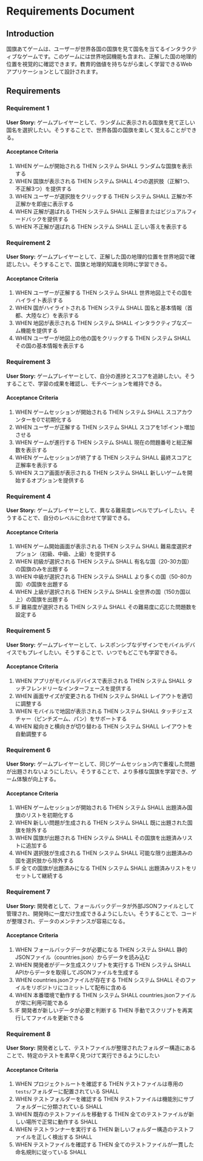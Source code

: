# Requirements Document

## Introduction

国旗あてゲームは、ユーザーが世界各国の国旗を見て国名を当てるインタラクティブなゲームです。このゲームには世界地図機能も含まれ、正解した国の地理的位置を視覚的に確認できます。教育的価値を持ちながら楽しく学習できるWebアプリケーションとして設計されます。

## Requirements

### Requirement 1

**User Story:** ゲームプレイヤーとして、ランダムに表示される国旗を見て正しい国名を選択したい。そうすることで、世界各国の国旗を楽しく覚えることができる。

#### Acceptance Criteria

1. WHEN ゲームが開始される THEN システム SHALL ランダムな国旗を表示する
2. WHEN 国旗が表示される THEN システム SHALL 4つの選択肢（正解1つ、不正解3つ）を提供する
3. WHEN ユーザーが選択肢をクリックする THEN システム SHALL 正解か不正解かを即座に表示する
4. WHEN 正解が選ばれる THEN システム SHALL 正解音またはビジュアルフィードバックを提供する
5. WHEN 不正解が選ばれる THEN システム SHALL 正しい答えを表示する

### Requirement 2

**User Story:** ゲームプレイヤーとして、正解した国の地理的位置を世界地図で確認したい。そうすることで、国旗と地理的知識を同時に学習できる。

#### Acceptance Criteria

1. WHEN ユーザーが正解する THEN システム SHALL 世界地図上でその国をハイライト表示する
2. WHEN 国がハイライトされる THEN システム SHALL 国名と基本情報（首都、大陸など）を表示する
3. WHEN 地図が表示される THEN システム SHALL インタラクティブなズーム機能を提供する
4. WHEN ユーザーが地図上の他の国をクリックする THEN システム SHALL その国の基本情報を表示する

### Requirement 3

**User Story:** ゲームプレイヤーとして、自分の進捗とスコアを追跡したい。そうすることで、学習の成果を確認し、モチベーションを維持できる。

#### Acceptance Criteria

1. WHEN ゲームセッションが開始される THEN システム SHALL スコアカウンターを0で初期化する
2. WHEN ユーザーが正解する THEN システム SHALL スコアを1ポイント増加させる
3. WHEN ゲームが進行する THEN システム SHALL 現在の問題番号と総正解数を表示する
4. WHEN ゲームセッションが終了する THEN システム SHALL 最終スコアと正解率を表示する
5. WHEN スコア画面が表示される THEN システム SHALL 新しいゲームを開始するオプションを提供する

### Requirement 4

**User Story:** ゲームプレイヤーとして、異なる難易度レベルでプレイしたい。そうすることで、自分のレベルに合わせて学習できる。

#### Acceptance Criteria

1. WHEN ゲーム開始画面が表示される THEN システム SHALL 難易度選択オプション（初級、中級、上級）を提供する
2. WHEN 初級が選択される THEN システム SHALL 有名な国（20-30カ国）の国旗のみを出題する
3. WHEN 中級が選択される THEN システム SHALL より多くの国（50-80カ国）の国旗を出題する
4. WHEN 上級が選択される THEN システム SHALL 全世界の国（150カ国以上）の国旗を出題する
5. IF 難易度が選択される THEN システム SHALL その難易度に応じた問題数を設定する

### Requirement 5

**User Story:** ゲームプレイヤーとして、レスポンシブなデザインでモバイルデバイスでもプレイしたい。そうすることで、いつでもどこでも学習できる。

#### Acceptance Criteria

1. WHEN アプリがモバイルデバイスで表示される THEN システム SHALL タッチフレンドリーなインターフェースを提供する
2. WHEN 画面サイズが変更される THEN システム SHALL レイアウトを適切に調整する
3. WHEN モバイルで地図が表示される THEN システム SHALL タッチジェスチャー（ピンチズーム、パン）をサポートする
4. WHEN 縦向きと横向きが切り替わる THEN システム SHALL レイアウトを自動調整する

### Requirement 6

**User Story:** ゲームプレイヤーとして、同じゲームセッション内で重複した問題が出題されないようにしたい。そうすることで、より多様な国旗を学習でき、ゲーム体験が向上する。

#### Acceptance Criteria

1. WHEN ゲームセッションが開始される THEN システム SHALL 出題済み国旗のリストを初期化する
2. WHEN 新しい問題が生成される THEN システム SHALL 既に出題された国旗を除外する
3. WHEN 国旗が出題される THEN システム SHALL その国旗を出題済みリストに追加する
4. WHEN 選択肢が生成される THEN システム SHALL 可能な限り出題済みの国を選択肢から除外する
5. IF 全ての国旗が出題済みになる THEN システム SHALL 出題済みリストをリセットして継続する

### Requirement 7

**User Story:** 開発者として、フォールバックデータが外部JSONファイルとして管理され、開発時に一度だけ生成できるようにしたい。そうすることで、コードが整理され、データのメンテナンスが容易になる。

#### Acceptance Criteria

1. WHEN フォールバックデータが必要になる THEN システム SHALL 静的JSONファイル（countries.json）からデータを読み込む
2. WHEN 開発者がデータ生成スクリプトを実行する THEN システム SHALL APIからデータを取得してJSONファイルを生成する
3. WHEN countries.jsonファイルが存在する THEN システム SHALL そのファイルをリポジトリにコミットして配布に含める
4. WHEN 本番環境で動作する THEN システム SHALL countries.jsonファイルが常に利用可能である
5. IF 開発者が新しいデータが必要と判断する THEN 手動でスクリプトを再実行してファイルを更新できる

### Requirement 8

**User Story:** 開発者として、テストファイルが整理されたフォルダー構造にあることで、特定のテストを素早く見つけて実行できるようにしたい

#### Acceptance Criteria

1. WHEN プロジェクトルートを確認する THEN テストファイルは専用の`tests/`フォルダーに配置されている SHALL
2. WHEN テストフォルダーを確認する THEN テストファイルは機能別にサブフォルダーに分類されている SHALL
3. WHEN 既存のテストファイルを移動する THEN 全てのテストファイルが新しい場所で正常に動作する SHALL
4. WHEN テストランナーを実行する THEN 新しいフォルダー構造のテストファイルを正しく検出する SHALL
5. WHEN テストファイルを確認する THEN 全てのテストファイルが一貫した命名規則に従っている SHALL
